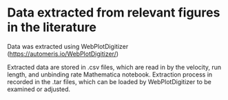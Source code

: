 # Data extracted from relevant figures in the literature

Data was extracted using WebPlotDigitizer (https://automeris.io/WebPlotDigitizer/)

Extracted data are stored in .csv files, which are read in by the velocity, run length, and unbinding rate Mathematica notebook. Extraction process in recorded in the .tar files, which can be loaded by WebPlotDigitizer to be examined or adjusted.
